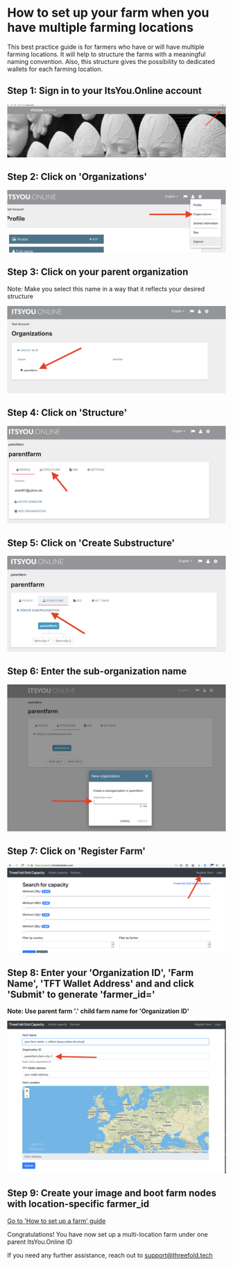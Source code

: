 # How to set up your farm when you have multiple farming locations

This best practice guide is for farmers who have or will have multiple farming locations. It will help to structure the farms with a meaningful naming convention. Also, this structure gives the possibility to dedicated wallets for each farming location.

## Step 1: Sign in to your ItsYou.Online account

![](img/mfl01.png)

## Step 2: Click on 'Organizations'

![](img/mfl02.png)

## Step 3: Click on your parent organization

Note: Make you select this name in a way that it reflects your desired structure

![](img/mfl03.png)

## Step 4: Click on 'Structure'

![](img/mfl04.png)

## Step 5: Click on 'Create Substructure'

![](img/mfl05.png)

## Step 6: Enter the sub-organization name

![](img/mfl06.png)

## Step 7: Click on 'Register Farm'

![](img/mfl07.png)

## Step 8: Enter your 'Organization ID', 'Farm Name', 'TFT Wallet Address' and  and click 'Submit' to generate 'farmer_id='

**Note: Use parent farm '.' child farm name for 'Organization ID'**

![](img/mfl08.png)

## Step 9: Create your image and boot farm nodes with location-specific farmer_id

[Go to 'How to set up a farm' guide](tf_farming/farming_setup.md)

Congratulations! You have now set up a multi-location farm under one parent ItsYou.Online ID

If you need any further assistance, reach out to support@threefold.tech 
